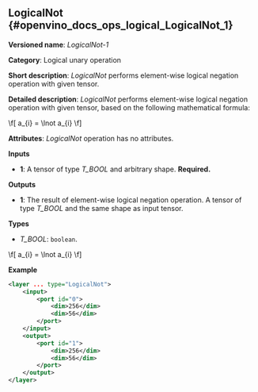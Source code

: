 ## LogicalNot <a name="LogicalNot"></a> {#openvino_docs_ops_logical_LogicalNot_1}

**Versioned name**: *LogicalNot-1*

**Category**: Logical unary operation

**Short description**: *LogicalNot* performs element-wise logical negation operation with given tensor.

**Detailed description**: *LogicalNot* performs element-wise logical negation operation with given tensor, based on the following mathematical formula:

\f[
a_{i} = \lnot a_{i}
\f]

**Attributes**: *LogicalNot* operation has no attributes.

**Inputs**

* **1**: A tensor of type *T_BOOL* and arbitrary shape. **Required.**

**Outputs**

* **1**: The result of element-wise logical negation operation. A tensor of type *T_BOOL* and the same shape as input tensor.

**Types**

* *T_BOOL*: `boolean`.

\f[
a_{i} = \lnot a_{i}
\f]


**Example**

```xml
<layer ... type="LogicalNot">
    <input>
        <port id="0">
            <dim>256</dim>
            <dim>56</dim>
        </port>
    </input>
    <output>
        <port id="1">
            <dim>256</dim>
            <dim>56</dim>
        </port>
    </output>
</layer>
```
